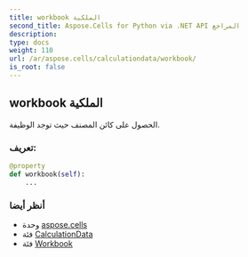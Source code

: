 ```yaml
---
title: workbook الملكية
second_title: Aspose.Cells for Python via .NET API المراجع
description:
type: docs
weight: 110
url: /ar/aspose.cells/calculationdata/workbook/
is_root: false
---
```

##  workbook الملكية

الحصول على كائن المصنف حيث توجد الوظيفة.
###  تعريف:
```python
@property
def workbook(self):
    ...
```

###  أنظر أيضا
* وحدة [aspose.cells](../../)
* فئة [CalculationData](/cells/python-net/ar/aspose.cells/calculationdata)
* فئة [Workbook](/cells/python-net/ar/aspose.cells/workbook)
